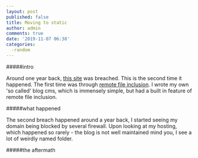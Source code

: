```yaml
---
layout: post
published: false
title: Moving to static
author: admin
comments: true
date: '2019-11-07 06:38'
categories:
  -random
---
```

#####intro

Around one year back, [this site](aldosimon.com) was breached. This is the second time it happened. The first time was through [remote file inclusion](https://www.imperva.com/learn/application-security/rfi-remote-file-inclusion/). I wrote my own 'so called' blog cms, which is immensely simple, but had a built in feature of remote file inclusion.

#####what happened

The second breach happened around a year back, I started seeing my domain being blocked by several firewall. Upon looking at my hosting, which happened so rarely - the blog is not well maintained mind you, I see a lot of weirdly named folder.



#####the aftermath
